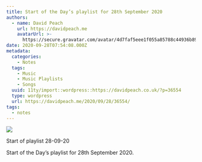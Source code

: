 ```yaml
---
title: Start of the Day’s playlist for 28th September 2020
authors:
  - name: David Peach
    url: https://davidpeach.me
    avatarUrl: >-
      https://secure.gravatar.com/avatar/4d7faf5eee1f055a85788c44936b8995eaab6dfb004e7854ec747ccb272e91ee?s=96&d=mm&r=g
date: 2020-09-28T07:54:08.000Z
metadata:
  categories:
    - Notes
  tags:
    - Music
    - Music Playlists
    - Songs
  uuid: 11ty/import::wordpress::https://davidpeach.co.uk/?p=36554
  type: wordpress
  url: https://davidpeach.me/2020/09/28/36554/
tags:
  - notes
---
```

![](/assets/img_0438-py082RQi16bG.png)

Start of playlist 28-09-20

Start of the Day’s playlist for 28th September 2020.